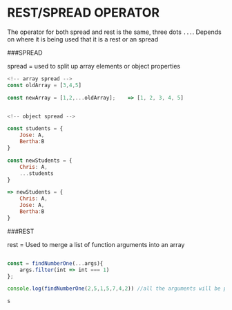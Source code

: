 # REST/SPREAD OPERATOR

The operator for both spread and rest is the same, three dots `...`. Depends on where it is being used that it is a rest or an spread

###SPREAD

spread = used to split up array elements or object properties

```javascript
<!-- array spread -->
const oldArray = [3,4,5]

const newArray = [1,2,...oldArray];    => [1, 2, 3, 4, 5]


<!-- object spread -->

const students = {
	Jose: A,
	Bertha:B
}

const newStudents = {
	Chris: A,
	...students
}

=> newStudents = {
	Chris: A,
	Jose: A,
	Bertha:B
}
```

###REST

rest = Used to merge a list of function arguments into an array

```javascript

const = findNumberOne(...args){
	args.filter(int => int === 1)
};

console.log(findNumberOne(2,5,1,5,7,4,2)) //all the arguments will be passed in as an array, thats why we can call filter method on arg

s